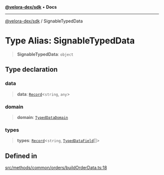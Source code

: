 [**@velora-dex/sdk**](../README.md) • **Docs**

***

[@velora-dex/sdk](../globals.md) / SignableTypedData

# Type Alias: SignableTypedData

> **SignableTypedData**: `object`

## Type declaration

### data

> **data**: [`Record`](../-internal-/type-aliases/Record.md)\<`string`, `any`\>

### domain

> **domain**: [`TypedDataDomain`](../-internal-/type-aliases/TypedDataDomain.md)

### types

> **types**: [`Record`](../-internal-/type-aliases/Record.md)\<`string`, [`TypedDataField`](../-internal-/type-aliases/TypedDataField.md)[]\>

## Defined in

[src/methods/common/orders/buildOrderData.ts:18](https://github.com/paraswap/paraswap-sdk/blob/master/src/methods/common/orders/buildOrderData.ts#L18)
